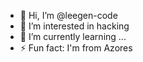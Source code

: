 - 👋 Hi, I’m @leegen-code
- 👀 I’m interested in hacking
- 🌱 I’m currently learning ...
- ⚡ Fun fact: I'm from Azores

<!---
leegen-code/leegen-code is a ✨ special ✨ repository because its `README.md` (this file) appears on your GitHub profile.
You can click the Preview link to take a look at your changes.
--->
